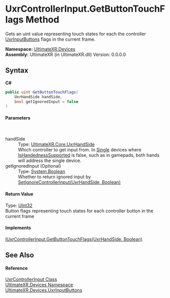 # UxrControllerInput.GetButtonTouchFlags Method 
 

Gets an uint value representing touch states for each the controller <a href="T_UltimateXR_Devices_UxrInputButtons">UxrInputButtons</a> flags in the current frame.

**Namespace:**&nbsp;<a href="N_UltimateXR_Devices">UltimateXR.Devices</a><br />**Assembly:**&nbsp;UltimateXR (in UltimateXR.dll) Version: 0.0.0.0

## Syntax

**C#**<br />
``` C#
public uint GetButtonTouchFlags(
	UxrHandSide handSide,
	bool getIgnoredInput = false
)
```


#### Parameters
&nbsp;<dl><dt>handSide</dt><dd>Type: <a href="T_UltimateXR_Core_UxrHandSide">UltimateXR.Core.UxrHandSide</a><br />Which controller to get input from. In <a href="T_UltimateXR_Devices_UxrControllerSetupType">Single</a> devices where <a href="P_UltimateXR_Devices_IUxrControllerInput_IsHandednessSupported">IsHandednessSupported</a> is false, such as in gamepads, both hands will address the single device.</dd><dt>getIgnoredInput (Optional)</dt><dd>Type: <a href="https://docs.microsoft.com/dotnet/api/system.boolean" target="_blank" rel="noopener noreferrer">System.Boolean</a><br />Whether to return ignored input by <a href="M_UltimateXR_Devices_IUxrControllerInput_SetIgnoreControllerInput">SetIgnoreControllerInput(UxrHandSide, Boolean)</a></dd></dl>

#### Return Value
Type: <a href="https://docs.microsoft.com/dotnet/api/system.uint32" target="_blank" rel="noopener noreferrer">UInt32</a><br />Button flags representing touch states for each controller button in the current frame

#### Implements
<a href="M_UltimateXR_Devices_IUxrControllerInput_GetButtonTouchFlags">IUxrControllerInput.GetButtonTouchFlags(UxrHandSide, Boolean)</a><br />

## See Also


#### Reference
<a href="T_UltimateXR_Devices_UxrControllerInput">UxrControllerInput Class</a><br /><a href="N_UltimateXR_Devices">UltimateXR.Devices Namespace</a><br /><a href="T_UltimateXR_Devices_UxrInputButtons">UltimateXR.Devices.UxrInputButtons</a><br />